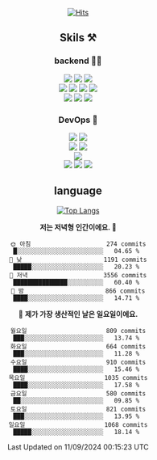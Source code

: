<div align="center">

[![Hits](https://hits.seeyoufarm.com/api/count/incr/badge.svg?url=https%3A%2F%2Fgithub.com%2Fzxcv9203%2Fhit-counter&count_bg=%23FF7272&title_bg=%23324C2E&icon=codeigniter.svg&icon_color=%23DD5B5B&title=%EB%B0%A9%EB%AC%B8%EC%9E%90&edge_flat=false)](https://hits.seeyoufarm.com)
  
## Skils ⚒️
### backend 🧑‍💻
  
<img src="https://img.shields.io/badge/Java-FF6600?style=flat-square&logo=buymeacoffee&logoColor=white"/>
<img src="https://img.shields.io/badge/Go-0099FF?style=flat-square&logo=go&logoColor=white"/>
<img src="https://img.shields.io/badge/Kotlin-7F52FF?style=flat-square&logo=kotlin&logoColor=white"/>
  
  
<br />
  
<img src="https://img.shields.io/badge/Spring-339933?style=flat-square&logo=Spring&logoColor=white"/>
<img src="https://img.shields.io/badge/Spring Boot-339933?style=flat-square&logo=Spring Boot&logoColor=white"/>
<img src="https://img.shields.io/badge/Spring Security-339933?style=flat-square&logo=Spring Security&logoColor=white"/>
  
<img src="https://img.shields.io/badge/Spring Data JPA-339933?style=flat-square&logo=Hibernate&logoColor=white"/>

<br />
  
  <img src="https://img.shields.io/badge/mysql-0099FF?style=flat-square&logo=mysql&logoColor=white"/>
  <img src="https://img.shields.io/badge/mariadb-0099FF?style=flat-square&logo=mariadb&logoColor=white"/>
  <img src="https://img.shields.io/badge/mongoDB-47A248?style=flat-square&logo=mongodb&logoColor=white"/>
  
  
### DevOps 🚀
  
  <img src="https://img.shields.io/badge/docker-2496ED?style=flat-square&logo=docker&logoColor=white"/>
  <img src="https://img.shields.io/badge/kubernetes-326CE5?style=flat-square&logo=kubernetes&logoColor=white"/>
  
  <br />
  
  <img src="https://img.shields.io/badge/Github Actions-2088FF?style=flat-square&logo=githubactions&logoColor=white"/>
  <img src="https://img.shields.io/badge/Jenkins-D24939?style=flat-square&logo=jenkins&logoColor=white"/>
  
  
  <br />
  <img src="https://img.shields.io/badge/terraform-7B42BC?style=flat-square&logo=terraform&logoColor=white"/>
  
  <br />
  <img src="https://img.shields.io/badge/Amazon AWS-232F3E?style=flat-square&logo=Amazon AWS&logoColor=white"/>

  <img src="https://img.shields.io/badge/GCP-4285F4?style=flat-square&logo=googlecloud&logoColor=white"/>
  <img src="https://img.shields.io/badge/NCP-03C75A?style=flat-square&logo=naver&logoColor=white"/>
  
  
## language

[![Top Langs](https://github-readme-stats.vercel.app/api/top-langs/?username=zxcv9203&hide=html&exclude_repo=zxcv9203.github.io,golB&theme=grate-gatsby)](https://github.com/zxcv9203/github-readme-stats)
  
<!--START_SECTION:waka-->
**저는 저녁형 인간이에요. 🦉** 

```text
🌞 아침                     274 commits         █░░░░░░░░░░░░░░░░░░░░░░░░   04.65 % 
🌆 낮　                     1191 commits        █████░░░░░░░░░░░░░░░░░░░░   20.23 % 
🌃 저녁                     3556 commits        ███████████████░░░░░░░░░░   60.40 % 
🌙 밤　                     866 commits         ████░░░░░░░░░░░░░░░░░░░░░   14.71 % 
```
📅 **제가 가장 생산적인 날은 일요일이에요.** 

```text
월요일                      809 commits         ███░░░░░░░░░░░░░░░░░░░░░░   13.74 % 
화요일                      664 commits         ███░░░░░░░░░░░░░░░░░░░░░░   11.28 % 
수요일                      910 commits         ████░░░░░░░░░░░░░░░░░░░░░   15.46 % 
목요일                      1035 commits        ████░░░░░░░░░░░░░░░░░░░░░   17.58 % 
금요일                      580 commits         ██░░░░░░░░░░░░░░░░░░░░░░░   09.85 % 
토요일                      821 commits         ███░░░░░░░░░░░░░░░░░░░░░░   13.95 % 
일요일                      1068 commits        █████░░░░░░░░░░░░░░░░░░░░   18.14 % 
```



 Last Updated on 11/09/2024 00:15:23 UTC
<!--END_SECTION:waka-->
  
</div>

